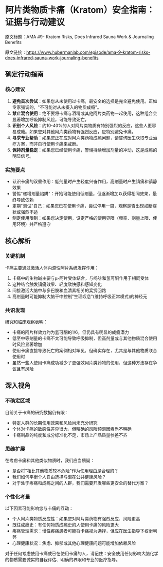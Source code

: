 # 阿片类物质卡痛（Kratom）安全指南：证据与行动建议

原文标题：AMA #9- Kratom Risks, Does Infrared Sauna Work & Journaling Benefits

原文链接：https://www.hubermanlab.com/episode/ama-9-kratom-risks-does-infrared-sauna-work-journaling-benefits

## 确定行动指南

### 核心建议
1. **避免首次尝试**：如果您从未使用过卡痛，最安全的选择是完全避免使用。正如专家强调的，"不可能对从未摄入的物质成瘾"。
2. **禁止混合使用**：绝不要将卡痛与酒精或其他阿片类药物一起使用，这种组合会显著增加呼吸抑制风险，可能导致死亡。
3. **识别个人风险**：约10-40%的人对阿片类物质有特别强烈的反应，这些人更容易成瘾。如果您对其他阿片类药物有强烈反应，应特别避免卡痛。
4. **寻求专业帮助**：如果您正在应对阿片类药物成瘾问题，请咨询医生获取专业治疗方案，而非自行使用卡痛来戒断。
5. **保持剂量稳定**：如果您已经使用卡痛，警惕持续增加剂量的冲动，这是成瘾的明显信号。

### 实施要点
- 认识卡痛的双重作用：低剂量时产生轻度兴奋作用，高剂量时产生镇痛和镇静效果
- 警惕"递增剂量陷阱"：开始可能使用低剂量，但逐渐增加以获得相同效果，最终导致依赖
- 定期"测试"自己：如果您已在使用卡痛，尝试停用一周，观察是否出现戒断症状或强烈不适
- 制定使用限制：如果您决定使用，设定严格的使用界限（频率、剂量上限、使用环境）并严格遵守

## 核心解析

### 关键机制
卡痛主要通过激活人体内源性阿片系统发挥作用：
1. 卡痛中的生物碱主要与μ-阿片受体结合，与吗啡和氢可酮作用于相同受体
2. 这种结合触发镇痛效果、轻度欣快感和感知变化
3. 间接激活大脑中与多巴胺和血清素相关的奖赏回路
4. 高剂量时可能抑制大脑干中控制"生理叹息"(维持呼吸正常模式)的神经元

### 共识发现
研究和临床观察表明：
- 卡痛的阿片样效力约为氢可酮的1/6，但仍具有明显的成瘾潜力
- 低至中等剂量的卡痛不太可能导致呼吸抑制，但高剂量或与其他物质混合使用时风险显著增加
- 使用卡痛直接导致死亡的案例相对罕见，但确实存在，尤其是与其他物质联合使用时
- 虽然一些人使用卡痛成功减少了更强效阿片类药物的使用，但这种方法存在争议且有风险

## 深入视角

### 不确定区域
目前关于卡痛的研究数据仍有限：
- 特定人群的长期使用效果和风险尚未充分研究
- 个体对卡痛的敏感性差异很大，但精确的风险预测因素尚不明确
- 卡痛制品的纯度和成分标准化不足，市场上产品质量参差不齐

### 思维扩展
在考虑卡痛和其他类似物质时，我们应当质疑：
- 是否将"相比其他物质较不危险"作为使用理由是合理的？
- 我们如何平衡个人自由选择与潜在公共健康风险？
- 对于处于疼痛和成瘾之间的人群，我们需要开发哪些更安全的替代方案？

### 个性化考量
以下因素可能影响您与卡痛的互动：
- 个人阿片类物质反应性：如果您对阿片类药物有强烈反应，风险更高
- 既往成瘾史：有任何物质成瘾史的人使用卡痛的风险更大
- 疼痛管理需求：慢性疼痛患者可能将卡痛视为选择，但应在医生指导下权衡利弊
- 心理健康状况：焦虑、抑郁或其他心理健康问题可能增加依赖风险

对于任何考虑使用卡痛或已在使用卡痛的人，请记住：安全使用任何影响大脑化学的物质需要诚实的自我评估、明确的界限和专业的医疗指导。
